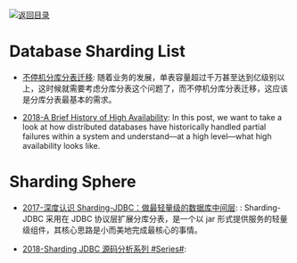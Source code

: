 [![返回目录](https://user-images.githubusercontent.com/5803001/38079637-ff0abcf0-3371-11e8-9b76-ad651620afc7.jpg)](https://github.com/wxyyxc1992/Awesome-Lists)

# Database Sharding List

- [不停机分库分表迁移](https://mp.weixin.qq.com/s/uKGdK-1jP0q6xiJyczGwFw): 随着业务的发展，单表容量超过千万甚至达到亿级别以上，这时候就需要考虑分库分表这个问题了，而不停机分库分表迁移，这应该是分库分表最基本的需求。

- [2018-A Brief History of High Availability](https://www.cockroachlabs.com/blog/brief-history-high-availability/): In this post, we want to take a look at how distributed databases have historically handled partial failures within a system and understand––at a high level––what high availability looks like.

# Sharding Sphere

- [2017-深度认识 Sharding-JDBC：做最轻量级的数据库中间层](http://www.lupaworld.com/article-263375-1.html): : Sharding-JDBC 采用在 JDBC 协议层扩展分库分表，是一个以 jar 形式提供服务的轻量级组件，其核心思路是小而美地完成最核心的事情。

- [2018-Sharding JDBC 源码分析系列 #Series#](https://www.iocoder.cn/categories/Sharding-JDBC/):
